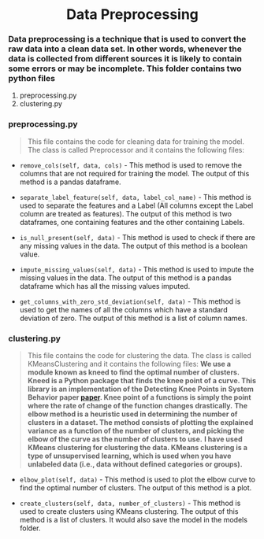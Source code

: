 <div align="center">

# Data Preprocessing

</div>

### Data preprocessing is a technique that is used to convert the raw data into a clean data set. In other words, whenever the data is collected from different sources it is likely to contain some errors or may be incomplete. This folder contains two python files

1. preprocessing.py
2. clustering.py

### preprocessing.py

> This file contains the code for cleaning data for training the model. The class is called Preprocessor and it contains the following files:

- `remove_cols(self, data, cols)` - This method is used to remove the columns that are not required for training the model. The output of this method is a pandas dataframe.

- `separate_label_feature(self, data, label_col_name)` - This method is used to separate the features and a Label (All columns except the Label column are treated as features). The output of this method is two dataframes, one containing features and the other containing Labels.

- `is_null_present(self, data)` - This method is used to check if there are any missing values in the data. The output of this method is a boolean value.

- `impute_missing_values(self, data)` - This method is used to impute the missing values in the data. The output of this method is a pandas dataframe which has all the missing values imputed.

- `get_columns_with_zero_std_deviation(self, data)` - This method is used to get the names of all the columns which have a standard deviation of zero. The output of this method is a list of column names.

### clustering.py

> This file contains the code for clustering the data. The class is called KMeansClustering and it contains the following files:
> **We use a module known as kneed to find the optimal number of clusters. Kneed is a Python package that finds the knee point of a curve. This library is an implementation of the Detecting Knee Points in System Behavior paper [paper](https://raghavan.usc.edu//papers/kneedle-simplex11.pdf). Knee point of a functions is simply the point where the rate of change of the function changes drastically.**
> **The elbow method is a heuristic used in determining the number of clusters in a dataset. The method consists of plotting the explained variance as a function of the number of clusters, and picking the elbow of the curve as the number of clusters to use.**
> **I have used KMeans clustering for clustering the data. KMeans clustering is a type of unsupervised learning, which is used when you have unlabeled data (i.e., data without defined categories or groups).**

- `elbow_plot(self, data)` - This method is used to plot the elbow curve to find the optimal number of clusters. The output of this method is a plot.

- `create_clusters(self, data, number_of_clusters)` - This method is used to create clusters using KMeans clustering. The output of this method is a list of clusters. It would also save the model in the models folder.

